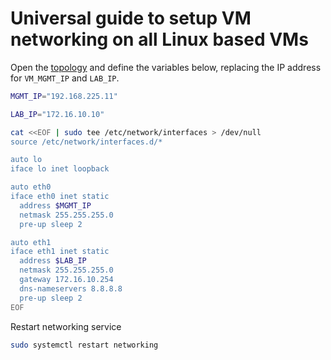 # Universal guide to setup VM networking on all Linux based VMs

Open the [topology](/resources/images/vagrant-lab-virtual-topology.svg) and define the variables below, replacing the IP address for `VM_MGMT_IP` and `LAB_IP`.

```bash
MGMT_IP="192.168.225.11"
```

```bash
LAB_IP="172.16.10.10"
```

```bash
cat <<EOF | sudo tee /etc/network/interfaces > /dev/null
source /etc/network/interfaces.d/*

auto lo
iface lo inet loopback

auto eth0
iface eth0 inet static
  address $MGMT_IP
  netmask 255.255.255.0
  pre-up sleep 2

auto eth1
iface eth1 inet static
  address $LAB_IP
  netmask 255.255.255.0
  gateway 172.16.10.254
  dns-nameservers 8.8.8.8
  pre-up sleep 2
EOF
```

Restart networking service

```bash
sudo systemctl restart networking
```
